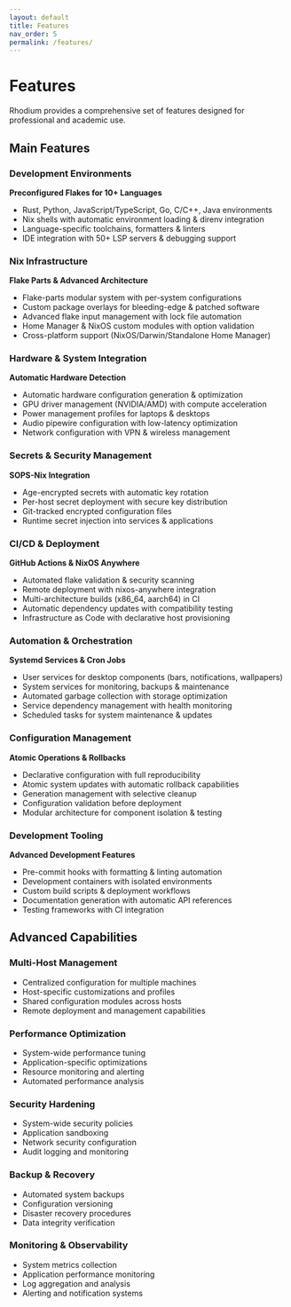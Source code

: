 ```yaml
---
layout: default
title: Features
nav_order: 5
permalink: /features/
---
```


# Features

Rhodium provides a comprehensive set of features designed for professional and academic use.

## Main Features

### Development Environments
**Preconfigured Flakes for 10+ Languages**
- Rust, Python, JavaScript/TypeScript, Go, C/C++, Java environments
- Nix shells with automatic environment loading & direnv integration
- Language-specific toolchains, formatters & linters
- IDE integration with 50+ LSP servers & debugging support

### Nix Infrastructure
**Flake Parts & Advanced Architecture**
- Flake-parts modular system with per-system configurations
- Custom package overlays for bleeding-edge & patched software
- Advanced flake input management with lock file automation
- Home Manager & NixOS custom modules with option validation
- Cross-platform support (NixOS/Darwin/Standalone Home Manager)

### Hardware & System Integration
**Automatic Hardware Detection**
- Automatic hardware configuration generation & optimization
- GPU driver management (NVIDIA/AMD) with compute acceleration
- Power management profiles for laptops & desktops
- Audio pipewire configuration with low-latency optimization
- Network configuration with VPN & wireless management

### Secrets & Security Management
**SOPS-Nix Integration**
- Age-encrypted secrets with automatic key rotation
- Per-host secret deployment with secure key distribution
- Git-tracked encrypted configuration files
- Runtime secret injection into services & applications

### CI/CD & Deployment
**GitHub Actions & NixOS Anywhere**
- Automated flake validation & security scanning
- Remote deployment with nixos-anywhere integration
- Multi-architecture builds (x86_64, aarch64) in CI
- Automatic dependency updates with compatibility testing
- Infrastructure as Code with declarative host provisioning

### Automation & Orchestration
**Systemd Services & Cron Jobs**
- User services for desktop components (bars, notifications, wallpapers)
- System services for monitoring, backups & maintenance
- Automated garbage collection with storage optimization
- Service dependency management with health monitoring
- Scheduled tasks for system maintenance & updates

### Configuration Management
**Atomic Operations & Rollbacks**
- Declarative configuration with full reproducibility
- Atomic system updates with automatic rollback capabilities
- Generation management with selective cleanup
- Configuration validation before deployment
- Modular architecture for component isolation & testing

### Development Tooling
**Advanced Development Features**
- Pre-commit hooks with formatting & linting automation
- Development containers with isolated environments
- Custom build scripts & deployment workflows
- Documentation generation with automatic API references
- Testing frameworks with CI integration

## Advanced Capabilities

### Multi-Host Management
- Centralized configuration for multiple machines
- Host-specific customizations and profiles
- Shared configuration modules across hosts
- Remote deployment and management capabilities

### Performance Optimization
- System-wide performance tuning
- Application-specific optimizations
- Resource monitoring and alerting
- Automated performance analysis

### Security Hardening
- System-wide security policies
- Application sandboxing
- Network security configuration
- Audit logging and monitoring

### Backup & Recovery
- Automated system backups
- Configuration versioning
- Disaster recovery procedures
- Data integrity verification

### Monitoring & Observability
- System metrics collection
- Application performance monitoring
- Log aggregation and analysis
- Alerting and notification systems
